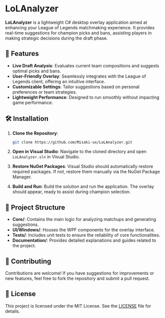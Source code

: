 # LoLAnalyzer

**LoLAnalyzer** is a lightweight C# desktop overlay application aimed at enhancing your League of Legends matchmaking experience. It provides real-time suggestions for champion picks and bans, assisting players in making strategic decisions during the draft phase.

## 🎯 Features

* **Live Draft Analysis**: Evaluates current team compositions and suggests optimal picks and bans.
* **User-Friendly Overlay**: Seamlessly integrates with the League of Legends client, offering an intuitive interface.
* **Customizable Settings**: Tailor suggestions based on personal preferences or team strategies.
* **Lightweight Performance**: Designed to run smoothly without impacting game performance.

## 🛠️ Installation

1. **Clone the Repository**:

   ```bash
   git clone https://github.com/Misaki-ux/LoLAnalyzer.git
   ```



2. **Open in Visual Studio**:
   Navigate to the cloned directory and open `LoLAnalyzer.sln` in Visual Studio.

3. **Restore NuGet Packages**:
   Visual Studio should automatically restore required packages. If not, restore them manually via the NuGet Package Manager.

4. **Build and Run**:
   Build the solution and run the application. The overlay should appear, ready to assist during champion selection.

## 📂 Project Structure

* **Core/**: Contains the main logic for analyzing matchups and generating suggestions.
* **UI/Windows/**: Houses the WPF components for the overlay interface.
* **Tests/**: Includes unit tests to ensure the reliability of core functionalities.
* **Documentation/**: Provides detailed explanations and guides related to the project.

## 🤝 Contributing

Contributions are welcome! If you have suggestions for improvements or new features, feel free to fork the repository and submit a pull request.

## 📄 License

This project is licensed under the MIT License. See the [LICENSE](LICENSE) file for details.

